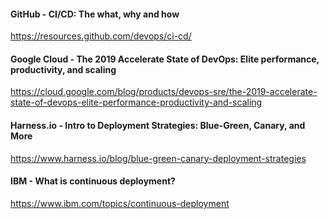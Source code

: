 #### GitHub - CI/CD: The what, why and how
https://resources.github.com/devops/ci-cd/

#### Google Cloud - The 2019 Accelerate State of DevOps: Elite performance, productivity, and scaling
https://cloud.google.com/blog/products/devops-sre/the-2019-accelerate-state-of-devops-elite-performance-productivity-and-scaling

#### Harness.io - Intro to Deployment Strategies: Blue-Green, Canary, and More
https://www.harness.io/blog/blue-green-canary-deployment-strategies

#### IBM - What is continuous deployment?
https://www.ibm.com/topics/continuous-deployment
